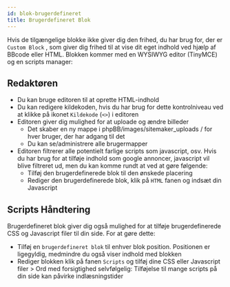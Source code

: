 ```yaml
---
id: blok-brugerdefineret
title: Brugerdefineret Blok
---
```


Hvis de tilgængelige blokke ikke giver dig den frihed, du har brug for, der er `Custom Block` , som giver dig frihed til at vise dit eget indhold ved hjælp af BBcode eller HTML. Blokken kommer med en WYSIWYG editor (TinyMCE) og en scripts manager:

## Redaktøren

- Du kan bruge editoren til at oprette HTML-indhold
- Du kan redigere kildekoden, hvis du har brug for dette kontrolniveau ved at klikke på ikonet `Kildekode` (`<>`) i editoren
- Editoren giver dig mulighed for at uploade og ændre billeder 
    - Det skaber en ny mappe i phpBB/images/sitemaker_uploads / for hver bruger, der har adgang til det
    - Du kan se/administrere alle brugermapper
- Editoren filtrerer alle potentielt farlige scripts som javascript, osv. Hvis du har brug for at tilføje indhold som google annoncer, javascript vil blive filtreret ud, men du kan komme rundt at ved at gøre følgende: 
    - Tilføj den brugerdefinerede blok til den ønskede placering
    - Rediger den brugerdefinerede blok, klik på `HTML` fanen og indsæt din Javascript

## Scripts Håndtering

Brugerdefineret blok giver dig også mulighed for at tilføje brugerdefinerede CSS og Javascript filer til din side. For at gøre dette:

- Tilføj en `brugerdefineret blok` til enhver blok position. Positionen er ligegyldig, medmindre du også viser indhold med blokken
- Rediger blokken klik på fanen `Scripts` og tilføj dine CSS eller Javascript filer > Ord med forsigtighed selvfølgelig: Tilføjelse til mange scripts på din side kan påvirke indlæsningstider
